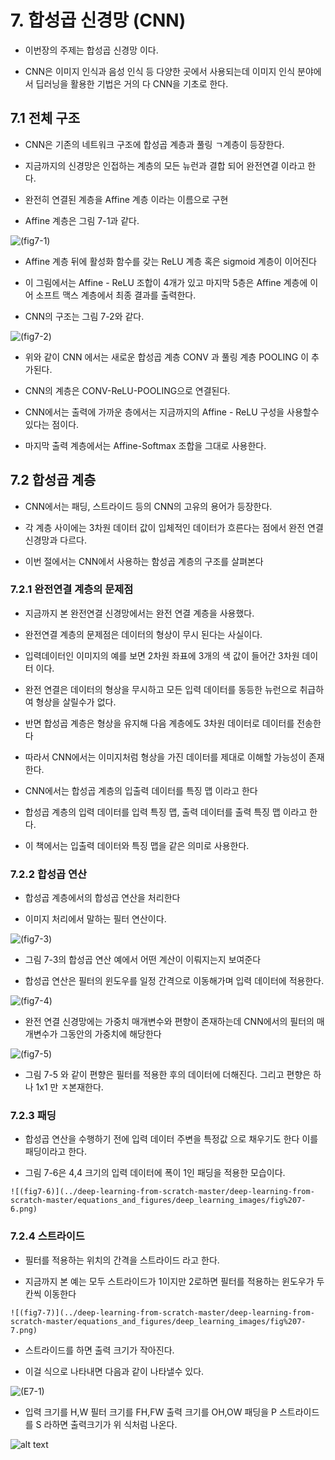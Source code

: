 # 7. 합성곱 신경망 (CNN)

- 이번장의 주제는 합성곱 신경망 이다.

- CNN은 이미지 인식과 음성 인식 등 다양한 곳에서 사용되는데 이미지 인식 분야에서 딥러닝을 활용한 기법은 거의 다 CNN을 기초로 한다.

## 7.1 전체 구조


- CNN은 기존의 네트워크 구조에 합성곱 계층과 풀링 ㄱ계층이 등장한다.

- 지금까지의 신경망은 인접하는 계층의 모든 뉴런과 결합 되어 완전연결 이라고 한다.

- 완전히 연결된 계층을 Affine 계층 이라는 이름으로 구현

- Affine 계층은 그림 7-1과 같다.

 ![(fig7-1)](../deep-learning-from-scratch-master/deep-learning-from-scratch-master/equations_and_figures/deep_learning_images/fig%207-1.png)

 - Affine 계층 뒤에 활성화 함수를 갖는 ReLU 계층 혹은 sigmoid 계층이 이어진다

 - 이 그림에서는 Affine - ReLU 조합이 4개가 있고 마지막 5층은 Affine 계층에 이어 소프트 맥스 계층에서 최종 결과를 출력한다.

 - CNN의 구조는 그림 7-2와 같다.

  ![(fig7-2)](../deep-learning-from-scratch-master/deep-learning-from-scratch-master/equations_and_figures/deep_learning_images/fig%207-2.png)

  - 위와 같이 CNN 에서는 새로운 합성곱 계층 CONV 과 풀링 계층 POOLING 이 추가된다.

  - CNN의 계층은 CONV-ReLU-POOLING으로 연결된다.

  - CNN에서는 출력에 가까운 층에서는 지금까지의 Affine - ReLU 구성을 사용할수 있다는 점이다.

  - 마지막 출력 계층에서는 Affine-Softmax 조합을 그대로 사용한다.


 ## 7.2 합성곱 계층

 - CNN에서는 패딩, 스트라이드 등의 CNN의 고유의 용어가 등장한다.

 - 각 계층 사이에는 3차원 데이터 값이 입체적인 데이터가 흐른다는 점에서 완전 연결 신경망과 다르다.

 - 이번 절에서는 CNN에서 사용하는 함성곱 계층의 구조를 살펴본다

 ### 7.2.1 완전연결 계층의 문제점

 - 지금까지 본 완전연결 신경망에서는 완전 연결 계층을 사용했다.

 - 완전연결 계층의 문제점은 데이터의 형상이 무시 된다는 사실이다.

 - 입력데이터인 이미지의 예를 보면 2차원 좌표에 3개의 색 값이 들어간 3차원 데이터 이다.
 - 완전 연결은 데이터의 형상을 무시하고 모든 입력 데이터를 동등한 뉴런으로 취급하여 형상을 살릴수가 없다.

 - 반면 합성곱 계층은 형상을 유지해 다음 계층에도 3차원 데이터로 데이터를 전송한다

 - 따라서 CNN에서는 이미지처럼 형상을 가진 데이터를 제대로 이해할 가능성이 존재한다.

 - CNN에서는 합성곱 계층의 입출력 데이터를 특징 맵 이라고 한다

 - 합성곱 계층의 입력 데이터를 입력 특징 맵, 출력 데이터를 출력 특징 맵 이라고 한다.

 - 이 책에서는 입출력 데이터와 특징 맵을 같은 의미로 사용한다.

 ### 7.2.2 합성곱 연산

 - 합성곱 계층에서의 합성곱 연산을 처리한다

 - 이미지 처리에서 말하는 필터 연산이다.

  ![(fig7-3)](../deep-learning-from-scratch-master/deep-learning-from-scratch-master/equations_and_figures/deep_learning_images/fig%207-3.png)

  - 그림 7-3의 합성곱 연산 예에서 어떤 계산이 이뤄지는지 보여준다

  - 합성곱 연산은 필터의 윈도우를 일정 간격으로 이동해가며 입력 데이터에 적용한다.


  ![(fig7-4)](../deep-learning-from-scratch-master/deep-learning-from-scratch-master/equations_and_figures/deep_learning_images/fig%207-4.png)

  - 완전 연결 신경망에는 가중치 매개변수와 편향이 존재하는데 CNN에서의 필터의 매개변수가 그동안의 가중치에 해당한다 

   ![(fig7-5)](../deep-learning-from-scratch-master/deep-learning-from-scratch-master/equations_and_figures/deep_learning_images/fig%207-5.png)

   - 그림 7-5 와 같이 편향은 필터를 적용한 후의 데이터에 더해진다. 그리고 편향은 하나 1x1 만 ㅈ본재한다.


   ### 7.2.3 패딩

   - 합성곱 연산을 수행하기 전에 입력 데이터 주변을 특정값 으로 채우기도 한다 이를 패딩이라고 한다.

   - 그림 7-6은 4,4 크기의 입력 데이터에 폭이 1인 패딩을 적용한 모습이다.

    ![(fig7-6)](../deep-learning-from-scratch-master/deep-learning-from-scratch-master/equations_and_figures/deep_learning_images/fig%207-6.png)

   ### 7.2.4 스트라이드

   - 필터를 적용하는 위치의 간격을 스트라이드 라고 한다.

   - 지금까지 본 예는 모두 스트라이드가 1이지만 2로하면 필터를 적용하는 윈도우가 두칸씩 이동한다

    ![(fig7-7)](../deep-learning-from-scratch-master/deep-learning-from-scratch-master/equations_and_figures/deep_learning_images/fig%207-7.png)

   - 스트라이드를 하면 출력 크기가 작아진다.

   - 이걸 식으로 나타내면 다음과 같이 나타낼수 있다.

![(E7-1)](../deep-learning-from-scratch-master/deep-learning-from-scratch-master/equations_and_figures/deep_learning_images/e%207.1.png)

- 입력 크기를 H,W 필터 크기를 FH,FW 출력 크기를 OH,OW 패딩을 P 스트라이드를 S 라하면 출력크기가 위 식처럼 나온다.

![alt text](image.png)